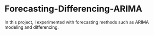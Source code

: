 # Forecasting-Differencing-ARIMA
In this project, I experimented with forecasting methods such as ARIMA modeling and differencing. 
